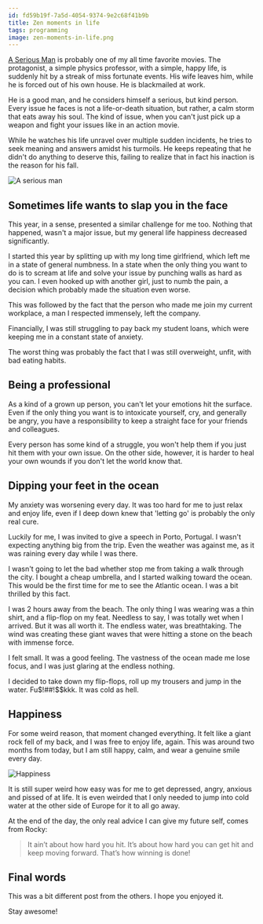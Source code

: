 ```yaml
---
id: fd59b19f-7a5d-4054-9374-9e2c68f41b9b
title: Zen moments in life
tags: programming
image: zen-moments-in-life.png
---
```


[A Serious Man](http://www.imdb.com/title/tt1019452/) is probably one of my all
time favorite movies. The protagonist, a simple physics professor, with a
simple, happy life, is suddenly hit by a streak of miss fortunate events. His
wife leaves him, while he is forced out of his own house. He is blackmailed
at work.

He is a good man, and he considers himself a serious, but kind person. Every
issue he faces is not a life-or-death situation, but rather, a calm storm that
eats away his soul. The kind of issue, when you can't just pick up a weapon and
fight your issues like in an action movie.

While he watches his life unravel over multiple sudden incidents, he tries to
seek meaning and answers amidst his turmoils. He keeps repeating that he didn't
do anything to deserve this, failing to realize that in fact his inaction is
the reason for his fall.

![A serious man](images/zen/a-serious-man.jpg)

## Sometimes life wants to slap you in the face

This year, in a sense, presented a similar challenge for me too. Nothing that
happened, wasn't a major issue, but my general life happiness decreased
significantly.

I started this year by splitting up with my long time girlfriend, which left me
in a state of general numbness. In a state when the only thing you want to
do is to scream at life and solve your issue by punching walls as hard as you
can. I even hooked up with another girl, just to numb the pain, a decision
which probably made the situation even worse.

This was followed by the fact that the person who made me join my current
workplace, a man I respected immensely, left the company.

Financially, I was still struggling to pay back my student loans, which were
keeping me in a constant state of anxiety.

The worst thing was probably the fact that I was still overweight, unfit, with
bad eating habits.

## Being a professional

As a kind of a grown up person, you can't let your emotions hit the surface.
Even if the only thing you want is to intoxicate yourself, cry, and generally be
angry, you have a responsibility to keep a straight face for your friends and
colleagues.

Every person has some kind of a struggle, you won't help them if you just hit
them with your own issue. On the other side, however, it is harder to heal your
own wounds if you don't let the world know that.

## Dipping your feet in the ocean

My anxiety was worsening every day. It was too hard for me to just relax and
enjoy life, even if I deep down knew that 'letting go' is probably the only real
cure.

Luckily for me, I was invited to give a speech in Porto, Portugal. I wasn't
expecting anything big from the trip. Even the weather was against me, as it was
raining every day while I was there.

I wasn't going to let the bad whether stop me from taking a walk through the
city. I bought a cheap umbrella, and I started walking toward the ocean. This
would be the first time for me to see the Atlantic ocean. I was a bit thrilled
by this fact.

I was 2 hours away from the beach. The only thing I was wearing was a
thin shirt, and a flip-flop on my feat. Needless to say, I was totally wet when
I arrived. But it was all worth it. The endless water, was breathtaking. The
wind was creating these giant waves that were hitting a stone on the beach with
immense force.

I felt small. It was a good feeling. The vastness of the ocean made me lose
focus, and I was just glaring at the endless nothing.

I decided to take down my flip-flops, roll up my trousers and jump in the water.
Fu$!##!$$kkk. It was cold as hell.

## Happiness

For some weird reason, that moment changed everything. It felt like a giant rock
fell of my back, and I was free to enjoy life, again. This was around two months
from today, but I am still happy, calm, and wear a genuine smile every day.

![Happiness](images/zen/happiness.jpg)

It is still super weird how easy was for me to get depressed, angry, anxious
and pissed of at life. It is even weirded that I only needed to jump into cold
water at the other side of Europe for it to all go away.

At the end of the day, the only real advice I can give my future self, comes
from Rocky:

> It ain’t about how hard you hit. It’s about how hard you can get hit and keep
> moving forward. That’s how winning is done!

## Final words

This was a bit different post from the others. I hope you enjoyed it.

Stay awesome!

